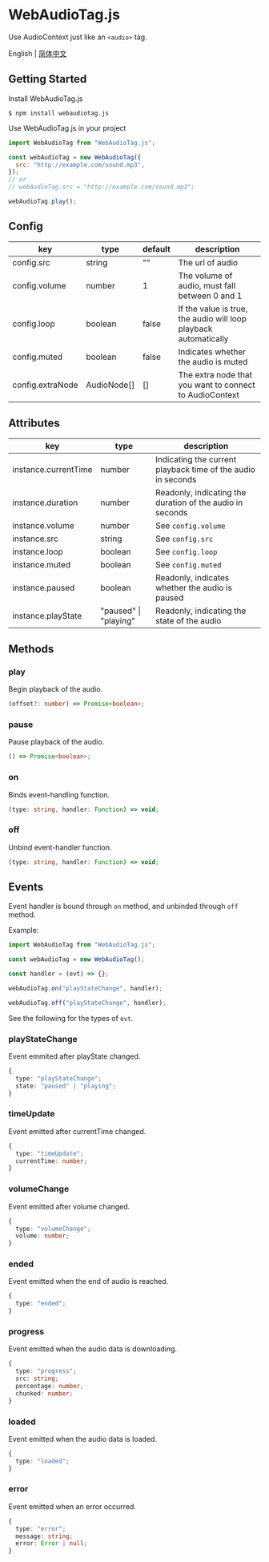 # WebAudioTag.js

Use AudioContext just like an `<audio>` tag.

English | [简体中文](./readme-zh_CN.md)

## Getting Started

Install WebAudioTag.js

```
$ npm install webaudiotag.js
```

Use WebAudioTag.js in your project

```js
import WebAudioTag from "WebAudioTag.js";

const webAudioTag = new WebAudioTag({
  src: "http://example.com/sound.mp3",
});
// or
// webAudioTag.src = "http://example.com/sound.mp3";

webAudioTag.play();
```

## Config

| key              | type        | default | description                                                      |
| ---------------- | ----------- | ------- | ---------------------------------------------------------------- |
| config.src       | string      | ""      | The url of audio                                                 |
| config.volume    | number      | 1       | The volume of audio, must fall between 0 and 1                   |
| config.loop      | boolean     | false   | If the value is true, the audio will loop playback automatically |
| config.muted     | boolean     | false   | Indicates whether the audio is muted                             |
| config.extraNode | AudioNode[] | []      | The extra node that you want to connect to AudioContext          |

## Attributes

| key                  | type                  | description                                                  |
| -------------------- | --------------------- | ------------------------------------------------------------ |
| instance.currentTime | number                | Indicating the current playback time of the audio in seconds |
| instance.duration    | number                | Readonly, indicating the duration of the audio in seconds    |
| instance.volume      | number                | See `config.volume`                                          |
| instance.src         | string                | See `config.src`                                             |
| instance.loop        | boolean               | See `config.loop`                                            |
| instance.muted       | boolean               | See `config.muted`                                           |
| instance.paused      | boolean               | Readonly, indicates whether the audio is paused              |
| instance.playState   | "paused" \| "playing" | Readonly, indicating the state of the audio                  |

## Methods

### play

Begin playback of the audio.

```ts
(offset?: number) => Promise<boolean>;
```

### pause

Pause playback of the audio.

```ts
() => Promise<boolean>;
```

### on

Binds event-handling function.

```ts
(type: string, handler: Function) => void;
```

### off

Unbind event-handler function.

```ts
(type: string, handler: Function) => void;
```

## Events

Event handler is bound through `on` method, and unbinded through `off` method.

Example:

```js
import WebAudioTag from "WebAudioTag.js";

const webAudioTag = new WebAudioTag();

const handler = (evt) => {};

webAudioTag.on("playStateChange", handler);

webAudioTag.off("playStateChange", handler);
```

See the following for the types of `evt`.

### playStateChange

Event emmited after playState changed.

```ts
{
  type: "playStateChange";
  state: "paused" | "playing";
}
```

### timeUpdate

Event emitted after currentTime changed.

```ts
{
  type: "timeUpdate";
  currentTime: number;
}
```

### volumeChange

Event emitted after volume changed.

```ts
{
  type: "volumeChange";
  volume: number;
}
```

### ended

Event emitted when the end of audio is reached.

```ts
{
  type: "ended";
}
```

### progress

Event emitted when the audio data is downloading.

```ts
{
  type: "progress";
  src: string;
  percentage: number;
  chunked: number;
}
```

### loaded

Event emitted when the audio data is loaded.

```ts
{
  type: "loaded";
}
```

### error

Event emitted when an error occurred.

```ts
{
  type: "error";
  message: string;
  error: Error | null;
}
```
